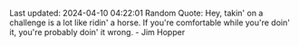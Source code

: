 Last updated: 2024-04-10 04:22:01
Random Quote: Hey, takin' on a challenge is a lot like ridin' a horse. If you're comfortable while you're doin' it, you're probably doin' it wrong. - Jim Hopper